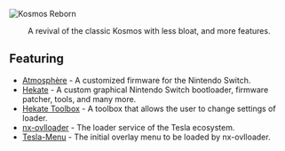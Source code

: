 ![Kosmos Reborn](https://user-images.githubusercontent.com/697668/105923929-3a108500-600b-11eb-8255-d5d22ffa7934.png)

<p align="center">A revival of the classic Kosmos with less bloat, and more features.</p>

## Featuring
* [Atmosphère](https://github.com/Atmosphere-NX/Atmosphere) - A customized firmware for the Nintendo Switch.
* [Hekate](https://github.com/CTCaer/hekate) - A custom graphical Nintendo Switch bootloader, firmware patcher, tools, and many more.
* [Hekate Toolbox](https://github.com/WerWolv/Hekate-Toolbox) - A toolbox that allows the user to change settings of loader.
* [nx-ovlloader](https://github.com/WerWolv/nx-ovlloader) - The loader service of the Tesla ecosystem.
* [Tesla-Menu](https://github.com/WerWolv/Tesla-Menu) - The initial overlay menu to be loaded by nx-ovlloader.
